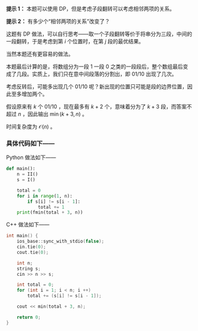 **提示 1：** 本题可以使用 DP，但是考虑子段翻转可以考虑相邻两项的关系。

**提示 2：** 有多少个“相邻两项的关系”改变了？

这题有 DP 做法，可以自行思考——取一个子段翻转等价于将串分为三段，中间的一段翻转，于是考虑到第 $i$ 个位置时，在第 $j$ 段的最优结果。

当然本题还有更容易的做法。

本题最后计算的是，将数组分为一段 $1$ 一段 $0$ 之类的一段段后，整个数组最后变成了几段。实质上，我们只在意中间段落的分割出，即 $01/10$ 出现了几次。

考虑反转后，可能多出现几个 $01/10$ 呢？新出现的位置只可能是段的边界位置，因此至多增加两个。

假设原来有 $k$ 个 $01/10$ ，现在最多有 $k+2$ 个，意味着分为了 $k+3$ 段，而答案不超过 $n$ ，因此输出 $\min(k+3, n)$ 。

时间复杂度为 $\mathcal{O}(n)$ 。

### 具体代码如下——

Python 做法如下——

```Python []
def main():
    n = II()
    s = I()

    total = 0
    for i in range(1, n):
        if s[i] != s[i - 1]:
            total += 1
    print(fmin(total + 3, n))
```

C++ 做法如下——

```cpp []
int main() {
    ios_base::sync_with_stdio(false);
    cin.tie(0);
    cout.tie(0);

    int n;
    string s;
    cin >> n >> s;

    int total = 0;
    for (int i = 1; i < n; i ++)
        total += (s[i] != s[i - 1]);

    cout << min(total + 3, n);

    return 0;
}
```
